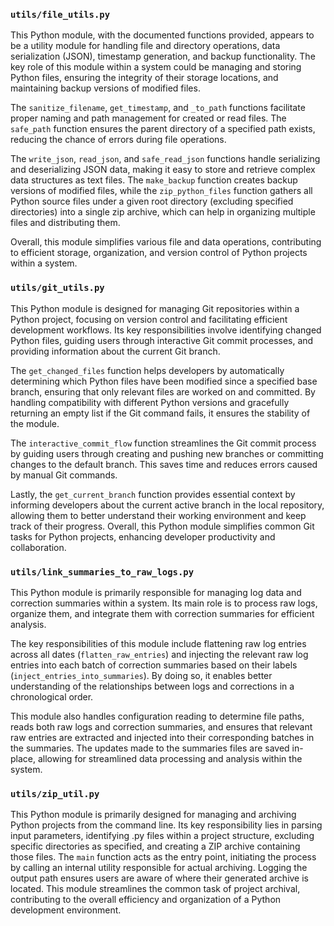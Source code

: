 ### `utils/file_utils.py`
This Python module, with the documented functions provided, appears to be a utility module for handling file and directory operations, data serialization (JSON), timestamp generation, and backup functionality. The key role of this module within a system could be managing and storing Python files, ensuring the integrity of their storage locations, and maintaining backup versions of modified files.

The `sanitize_filename`, `get_timestamp`, and `_to_path` functions facilitate proper naming and path management for created or read files. The `safe_path` function ensures the parent directory of a specified path exists, reducing the chance of errors during file operations.

The `write_json`, `read_json`, and `safe_read_json` functions handle serializing and deserializing JSON data, making it easy to store and retrieve complex data structures as text files. The `make_backup` function creates backup versions of modified files, while the `zip_python_files` function gathers all Python source files under a given root directory (excluding specified directories) into a single zip archive, which can help in organizing multiple files and distributing them.

Overall, this module simplifies various file and data operations, contributing to efficient storage, organization, and version control of Python projects within a system.

### `utils/git_utils.py`
This Python module is designed for managing Git repositories within a Python project, focusing on version control and facilitating efficient development workflows. Its key responsibilities involve identifying changed Python files, guiding users through interactive Git commit processes, and providing information about the current Git branch.

The `get_changed_files` function helps developers by automatically determining which Python files have been modified since a specified base branch, ensuring that only relevant files are worked on and committed. By handling compatibility with different Python versions and gracefully returning an empty list if the Git command fails, it ensures the stability of the module.

The `interactive_commit_flow` function streamlines the Git commit process by guiding users through creating and pushing new branches or committing changes to the default branch. This saves time and reduces errors caused by manual Git commands.

Lastly, the `get_current_branch` function provides essential context by informing developers about the current active branch in the local repository, allowing them to better understand their working environment and keep track of their progress. Overall, this Python module simplifies common Git tasks for Python projects, enhancing developer productivity and collaboration.

### `utils/link_summaries_to_raw_logs.py`
This Python module is primarily responsible for managing log data and correction summaries within a system. Its main role is to process raw logs, organize them, and integrate them with correction summaries for efficient analysis.

The key responsibilities of this module include flattening raw log entries across all dates (`flatten_raw_entries`) and injecting the relevant raw log entries into each batch of correction summaries based on their labels (`inject_entries_into_summaries`). By doing so, it enables better understanding of the relationships between logs and corrections in a chronological order.

This module also handles configuration reading to determine file paths, reads both raw logs and correction summaries, and ensures that relevant raw entries are extracted and injected into their corresponding batches in the summaries. The updates made to the summaries files are saved in-place, allowing for streamlined data processing and analysis within the system.

### `utils/zip_util.py`
This Python module is primarily designed for managing and archiving Python projects from the command line. Its key responsibility lies in parsing input parameters, identifying .py files within a project structure, excluding specific directories as specified, and creating a ZIP archive containing those files. The `main` function acts as the entry point, initiating the process by calling an internal utility responsible for actual archiving. Logging the output path ensures users are aware of where their generated archive is located. This module streamlines the common task of project archival, contributing to the overall efficiency and organization of a Python development environment.
